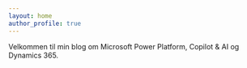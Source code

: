 ```yaml
---
layout: home
author_profile: true
---
```


Velkommen til min blog om Microsoft Power Platform, Copilot & AI og Dynamics 365.

